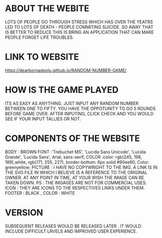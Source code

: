 # ABOUT THE WEBITE
LOTS OF PEOPLE GO THROUGH STRESS WHICH HAS OVER THE YEATRS LED TO LOTS OF DEATH - PEOPLE COMMITING SUICIDE.
SO AWAY THAT IS BETTER TO REDUCE THIS IS BRING AN APPLICATION THAT CAN MAKE PEOPLE FORGET LIFE TROUBLES.
# LINK TO WEBSITE
https://dearbornadeolu.github.io/RANDOM-NUMBER-GAME/
# HOW IS THE GAME PLAYED
ITS AS EASY AS ANYTHING. JUST INPUT ANY RANDOM NUMBER BETWEEN ONE TO FIFTY. YOU HAVE THE OPPOTUNITY TO GO 5 ROUNDS BEFORE GAME OVER.
AFTER INPUTING, CLICK CHECK AND YOU WOULD SEE IF YOUR INPUT TALLIES OR NOT.
# COMPONENTS OF THE WEBSITE
BODY : BROWN
FONT :'Trebuchet MS', 'Lucida Sans Unicode', 'Lucida Grande', 'Lucida Sans', Arial, sans-serif;
COLOR :color: rgb(245, 198, 189),white, rgb(171, 255, 227), border-bottom: 6px solid #90ee90, Color: greenyellow;
PICTURE : I HAVE NO COPYWRIGHT TO THE IMG. A LINK IS IN THE SVG FILE IN WHICH I BELIEVE IS A REFERENCE TO THE ORIGINAL OWNER. AT ANY POINT IN TIME, AT YOUR WISH THE IMAGE CAN BE TAKEN DOWN.
PS : THE IMGAGES ARE NOT FOR COMMERCIAL USES.
ICON : THEY ARE ICONS TO THE RESPECTIVES LINKS UNDER THEM.
FOOTER : BLACK , COLOR : WHITE
# VERSION
SUBSEQUENT RELEASES WOULD BE RELEASED LATER . IT WOULD INCLUDE DIFFICULT LRVELS AND IMPROVED USER EXPERIENCE.